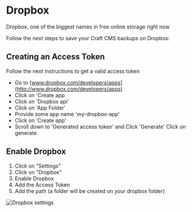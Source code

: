 # Dropbox

Dropbox, one of the biggest names in free online storage right now

Follow the next steps to save your Craft CMS backups on Dropbox:

## Creating an Access Token

Follow the next instructions to get a valid access token

*   Go to [www.dropbox.com/developers/apps](http://www.dropbox.com/developers/apps)
*   Click on 'Create app
*   Click on 'Dropbox api'
*   Click on 'App Folder'
*   Provide some app name 'my-dropbox-app'
*   Click on 'Create app'
*   Scroll down to 'Generated access token' and Click 'Generate' Click on generate

## Enable Dropbox

1.  Click on "Settings"
2.  Click on "Dropbox"
3.  Enable Dropbox
4.  Add the Access Token
5.  Add the path (a folder will be created on your dropbox folder)

![Dropbox settings](https://enupal.com/assets/docs/29-enupal-backup.png)